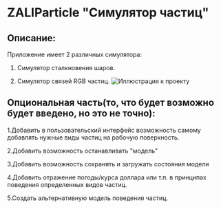 # ZALIParticle "Симулятор частиц" 
## Описание:
Приложение имеет 2 различных симулятора:
  1. Симулятор сталкновения шаров.
  
  
  2. Симулятор связей RGB частиц.
  ![Иллюстрация к проекту](https://ibb.co/N79YxmN)

## Опциональная часть(то, что будет возможно будет введено, но это не точно):
1.Добавить в пользовательский интерфейс возможность самому добавлять нужные виды частиц на рабочую поверхность.

2.Добавить возможность останавливать "модель"

3.Добавить возможность сохранять и загружать состояния модели

4.Добавить отражение погоды/курса доллара или т.п. в принципах поведения определенных видов частиц.

5.Создать альтернативную модель поведения частиц.


